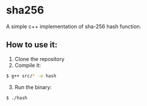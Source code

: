 # sha256
A simple c++ implementation of sha-256 hash function. 

## How to use it:
1. Clone the repository
2. Compile it:
```sh
$ g++ src/* -o hash
```
3. Run the binary:
```sh
$ ./hash
```
